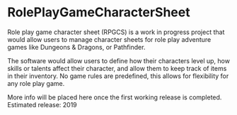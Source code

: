 # RolePlayGameCharacterSheet
Role play game character sheet (RPGCS) is a work in progress project that would allow users to manage character sheets 
for role play adventure games like Dungeons & Dragons, or Pathfinder.

The software would allow users to define how their characters level up, how skills or talents affect their character, and allow them to keep track of items in their inventory. No game rules are predefined, this allows for flexibility for any role play game.

More info will be placed here once the first working release is completed.
Estimated release: 2019

